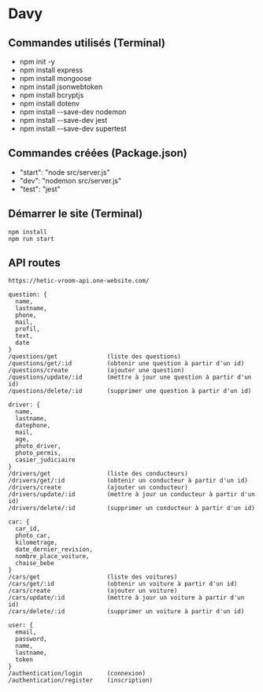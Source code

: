 # Davy

## Commandes utilisés (Terminal)
- npm init -y
- npm install express
- npm install mongoose
- npm install jsonwebtoken
- npm install bcryptjs
- npm install dotenv
- npm install --save-dev nodemon
- npm install --save-dev jest
- npm install --save-dev supertest

## Commandes créées (Package.json)
- "start": "node src/server.js"
- "dev": "nodemon src/server.js"
- "test": "jest"

## Démarrer le site (Terminal)
````shell
npm install
npm run start
````

## API routes
````shell
https://hetic-vroom-api.one-website.com/

question: {
  name,
  lastname,
  phone,
  mail,
  profil,
  text,
  date
}
/questions/get              (liste des questions)
/questions/get/:id          (obtenir une question à partir d'un id)
/questions/create           (ajouter une question)
/questions/update/:id       (mettre à jour une question à partir d'un id)
/questions/delete/:id       (supprimer une question à partir d'un id)

driver: {
  name,
  lastname,
  datephone,
  mail,
  age,
  photo_driver,
  photo_permis,
  casier_judiciaire
}
/drivers/get                (liste des conducteurs)
/drivers/get/:id            (obtenir un conducteur à partir d'un id)
/drivers/create             (ajouter un conducteur)
/drivers/update/:id         (mettre à jour un conducteur à partir d'un id)
/drivers/delete/:id         (supprimer un conducteur à partir d'un id)

car: {
  car_id,
  photo_car,
  kilometrage,
  date_dernier_revision,
  nombre_place_voiture,
  chaise_bebe
}
/cars/get                   (liste des voitures)
/cars/get/:id               (obtenir un voiture à partir d'un id)
/cars/create                (ajouter un voiture)
/cars/update/:id            (mettre à jour un voiture à partir d'un id)
/cars/delete/:id            (supprimer un voiture à partir d'un id)

user: {
  email,
  password,
  name,
  lastname,
  token
}
/authentication/login       (connexion)
/authentication/register    (inscription)
````